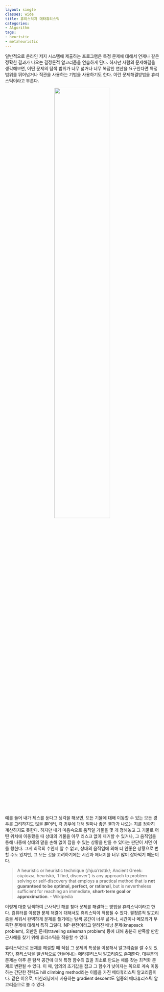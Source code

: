 ```yaml
---
layout: single
classes: wide
title: 휴리스틱과 메타휴리스틱
categories:
- Algorithm
tags:
- heuristic
- metaheuristic
---
```



일반적으로 온라인 저지 시스템에 제출하는 프로그램은 특정 문제에 대해서 언제나 같은 정확한 결과가 나오는 결정론적 알고리즘을 연습하게 된다. 하지만 사람의 문제해결을 생각해보면, 어떤 문제의 탐색 범위가 너무 넓거나 너무 복잡한 연산을 요구한다면 특정 범위를 뛰어넘거나 직관을 사용하는 기법을 사용하기도 한다. 이런 문제해결방법을 휴리스틱이라고 부른다.

<div align="center">
<img src="https://imgur.com/GSv6M2W.png" width="60%">
<br><br>
</div>

예를 들어 내가 체스를 둔다고 생각을 해보면, 모든 기물에 대해 이동할 수 있는 모든 경우를 고려하지도 않을 뿐더러, 각 경우에 대해 얼마나 좋은 결과가 나오는 지를 정확히 계산하지도 못한다. 하지만 내가 마음속으로 움직일 기물을 몇 개 정해놓고 그 기물로 어떤 위치에 이동했을 때 상대의 기물을 아무 리스크 없이 제거할 수 있거나, 그 움직임을 통해 나중에 상대의 말을 손해 없이 잡을 수 있는 상황을 만들 수 있다는 판단이 서면 이를 행한다. 그게 최적의 수인지 알 수 없고, 상대의 움직임에 의해 더 안좋은 상황으로 변할 수도 있지만, 그 모든 것을 고려하기에는 시간과 에너지를 너무 많이 잡아먹기 때문이다.

> A heuristic or heuristic technique (/hjʊəˈrɪstɪk/; Ancient Greek: εὑρίσκω, heurískō, 'I find, discover') is any approach to problem solving or self-discovery that employs a practical method that is **not guaranteed to be optimal, perfect, or rational**, but is nevertheless sufficient for reaching an immediate, **short-term goal or approximation**. - Wikipedia

이렇게 대충 탐색하여 근사적인 해를 찾아 문제를 해결하는 방법을 휴리스틱이라고 한다. 컴퓨터를 이용한 문제 해결에 대해서도 휴리스틱이 적용될 수 있다. 결정론적 알고리즘을 세워서 완벽하게 문제를 풀기에는 탐색 공간이 너무 넓거나, 시간이나 메모리가 부족한 문제에 대해서 특히 그렇다. NP-완전이라고 알려진 배낭 문제(knapsack problem), 외판원 문제(traveling salesman problem) 등에 대해 충분히 만족할 만한 근사해를 찾기 위해 휴리스틱을 적용할 수 있다.

휴리스틱으로 문제를 해결할 때 직접 그 문제의 특성을 이용해서 알고리즘을 짤 수도 있지만, 휴리스틱을 일반적으로 만들어내는 메타휴리스틱 알고리즘도 존재한다. 대부분의 문제는 아주 큰 탐색 공간에 대해 특정 함수의 값을 최소로 만드는 해를 찾는 최적화 문제로 변환될 수 있다. 이 때, 임의의 초기값을 잡고 그 함수가 낮아지는 쪽으로 계속 이동하는 간단한 전략도 hill climbing method라는 이름을 가진 메타휴리스틱 알고리즘이다. 같은 이유로, 머신러닝에서 사용하는 gradient descent도 일종의 메타휴리스틱 알고리즘으로 볼 수 있다.